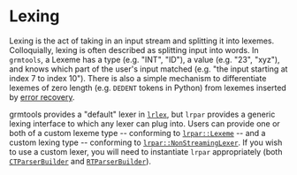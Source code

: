 # Lexing

Lexing is the act of taking in an input stream and splitting it into lexemes. 
Colloquially, lexing is often described as splitting input into words. In
`grmtools`, a Lexeme has a type (e.g. "INT", "ID"), a value (e.g. "23",
"xyz"), and knows which part of the user's input matched (e.g. "the input
starting at index 7 to index 10"). There is also a simple mechanism to
differentiate lexemes of zero length (e.g. `DEDENT` tokens in Python) from
lexemes inserted by [error recovery](errorrecovery.md).

grmtools provides a "default" lexer in [`lrlex`](lrlex.md), but `lrpar` provides
a generic lexing interface to which any lexer can plug into. Users can provide
one or both of a custom lexeme type -- conforming to
[`lrpar::Lexeme`](https://softdevteam.github.io/grmtools/master/api/lrpar/trait.Lexeme.html)
-- and a custom lexing type -- conforming to
[`lrpar::NonStreamingLexer`](https://softdevteam.github.io/grmtools/master/api/lrpar/trait.NonStreamingLexer.html).
If you wish to use a custom lexer, you will need to instantiate `lrpar`
appropriately (both
[`CTParserBuilder`](https://softdevteam.github.io/grmtools/master/api/lrpar/struct.CTParserBuilder.html)
and
[`RTParserBuilder`](https://softdevteam.github.io/grmtools/master/api/lrpar/struct.RTParserBuilder.html)).
